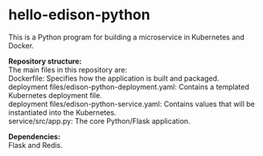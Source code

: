 # hello-edison-python
This is a Python program for building a microservice in Kubernetes and Docker. <br />

<b> Repository structure: </b> <br />
The main files in this repository are: <br />
Dockerfile: Specifies how the application is built and packaged. <br />
deployment files/edison-python-deployment.yaml: Contains a templated Kubernetes deployment file. <br />
deployment files/edison-python-service.yaml: Contains values that will be instantiated into the Kubernetes. <br />
service/src/app.py: The core Python/Flask application. <br />

<b> Dependencies: </b> <br /> 
Flask and Redis.
